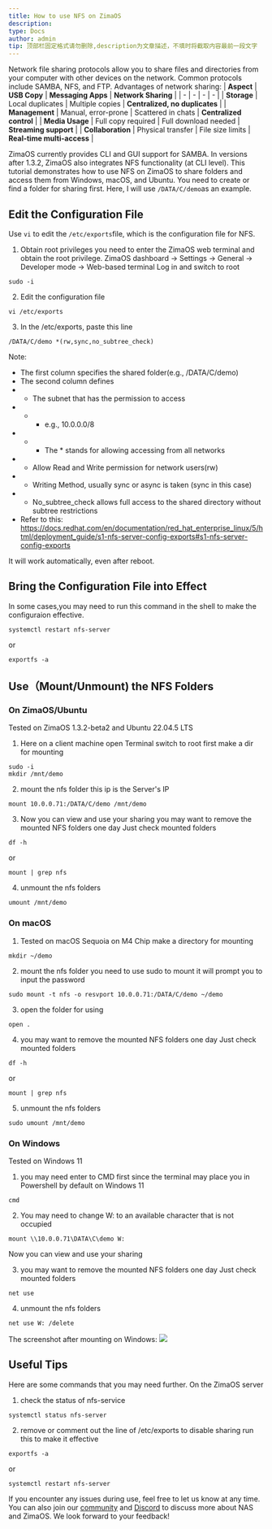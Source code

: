 ```yaml
---
title: How to use NFS on ZimaOS
description: 
type: Docs
author: admin
tip: 顶部栏固定格式请勿删除,description为文章描述，不填时将截取内容最前一段文字
---
```

Network file sharing protocols allow you to share files and directories from your computer with other devices on the network. Common protocols include SAMBA, NFS, and FTP. 
Advantages of network sharing:
| **Aspect** | **USB Copy** | **Messaging Apps** | **Network Sharing** |
| - | - | - | - |
| **Storage** | Local duplicates | Multiple copies | **Centralized, no duplicates** |
| **Management** | Manual, error-prone | Scattered in chats | **Centralized control** |
| **Media Usage** | Full copy required | Full download needed | **Streaming support** |
| **Collaboration** | Physical transfer | File size limits | **Real-time multi-access** |

ZimaOS currently provides CLI and GUI support for SAMBA. In versions after 1.3.2, ZimaOS also integrates NFS functionality (at CLI level). This tutorial demonstrates how to use NFS on ZimaOS to share folders and access them from Windows, macOS, and Ubuntu.
You need to create or find a folder for sharing first. Here, I will use `/DATA/C/demo`as an example.
## Edit the Configuration File
Use `vi` to edit the `/etc/exports`file, which is the configuration file for NFS.

1. Obtain root privileges
you need to enter the ZimaOS web terminal and obtain the root privilege.
ZimaOS dashboard -> Settings -> General -> Developer mode -> Web-based terminal
Log in and switch to root
```language
sudo -i
```
2. Edit the configuration file
```language
vi /etc/exports
```
3. In the /etc/exports, paste this line
```language
/DATA/C/demo *(rw,sync,no_subtree_check)
```
Note:
- The first column specifies the shared folder(e.g., /DATA/C/demo)
- The second column defines
- - The subnet that has the permission to access
- - - e.g., 10.0.0.0/8
- - - The * stands for allowing accessing from all networks
- - Allow Read and Write permission for network users(rw)
- - Writing Method, usually sync or async is taken (sync in this case)
- - No_subtree_check allows full access to the shared directory without subtree restrictions
- Refer to this: https://docs.redhat.com/en/documentation/red_hat_enterprise_linux/5/html/deployment_guide/s1-nfs-server-config-exports#s1-nfs-server-config-exports


It will work automatically, even after reboot.
## Bring the Configuration File into Effect
In some cases,you may need to run this command in the shell to make the configuraion effective.
```language
systemctl restart nfs-server

```
or
```language
exportfs -a
```

## Use（Mount/Unmount) the NFS Folders
### On ZimaOS/Ubuntu
Tested on ZimaOS 1.3.2-beta2 and Ubuntu 22.04.5 LTS
1. Here on a client machine
open Terminal
switch to root first
make a dir for mounting
```language
sudo -i
mkdir /mnt/demo
```
2. mount the nfs folder
this ip is the Server's IP
```language
mount 10.0.0.71:/DATA/C/demo /mnt/demo
```
3. Now you can view and use your sharing
you may want to remove the mounted NFS folders one day
Just check mounted folders
```language
df -h
```
or
```language
mount | grep nfs
```
4. unmount the nfs folders
```language
umount /mnt/demo
```
### On macOS
1. Tested on macOS Sequoia on M4 Chip
make a directory for mounting
```language
mkdir ~/demo
```
2. mount the nfs folder
you need to use sudo to mount
it will prompt you to input the password
```language
sudo mount -t nfs -o resvport 10.0.0.71:/DATA/C/demo ~/demo
```
3. open the folder for using
```language
open .
```
4. you may want to remove the mounted NFS folders one day
Just check mounted folders
```language
df -h
```
or
```language
mount | grep nfs
```
5. unmount the nfs folders
```language
sudo umount /mnt/demo
```

### On Windows
Tested on Windows 11
1. you may need enter to CMD first 
since the terminal may place you in Powershell by default on Windows 11
```language
cmd
```
2. You may need to change W: to an available character that is not occupied
```language
mount \\10.0.0.71\DATA\C\demo W:
```
Now you can view and use your sharing

3. you may want to remove the mounted NFS folders one day
Just check mounted folders
```language
net use
```
4. unmount the nfs folders
```language
net use W: /delete
```

The screenshot after mounting on Windows:
![](https://manage.icewhale.io/api/static/docs/1739500988306_image.png)
## Useful Tips
Here are some commands that you may need further.
On the ZimaOS server
1. check the status of nfs-service
```language
systemctl status nfs-server
```
2. remove or comment out the line of /etc/exports to disable sharing
run this to make it effective
```language
exportfs -a
```
or
```language
systemctl restart nfs-server
```

If you encounter any issues during use, feel free to let us know at any time. You can also join our [community](https://community.zimaspace.com/) and [Discord](https://discord.com/invite/uuNfKzG5) to discuss more about NAS and ZimaOS. We look forward to your feedback!